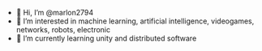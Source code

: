 - 👋 Hi, I’m @marlon2794
- 👀 I’m interested in machine learning, artificial intelligence, videogames, networks, robots, electronic
- 🌱 I’m currently learning unity and distributed software

<!---
marlon2794/marlon2794 is a ✨ special ✨ repository because its `README.md` (this file) appears on your GitHub profile.
You can click the Preview link to take a look at your changes.
--->
